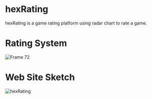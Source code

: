 # hexRating
hexRating is a game rating platform using radar chart to rate a game. 

# Rating System
![Frame 72](https://github.com/user-attachments/assets/b0c93225-8ad6-4234-9d29-e00c23875161)


# Web Site Sketch
![hexRating](https://github.com/user-attachments/assets/e9f29577-4adf-4f30-907b-33dd80c6baa7)
